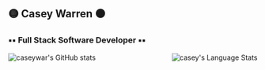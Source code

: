 ## 🟡 Casey Warren ⚫️
### ▪️▪️ Full Stack Software Developer ▪️▪️

![caseywar's GitHub stats](https://github-readme-stats.vercel.app/api?username=caseywar&show_icons=true&theme=merko)
<img align="right" src="https://github-readme-stats.vercel.app/api/top-langs/?username=caseywar&theme=tokyonight&show_icons=true&layout=compact" alt="casey's Language Stats" />



<!--
**caseywar/caseywar** is a ✨ _special_ ✨ repository because its `README.md` (this file) appears on your GitHub profile.

Here are some ideas to get you started:

- 🔭 I’m currently working on ...
- 🌱 I’m currently learning ...
- 👯 I’m looking to collaborate on ...
- 🤔 I’m looking for help with ...
- 💬 Ask me about ...
- 📫 How to reach me: ...
- 😄 Pronouns: ...
- ⚡ Fun fact: ...

[![Top Langs](https://github-readme-stats.vercel.app/api/top-langs/?username=caseywar)](https://github.com/caseywar/github-readme-stats)

-->
